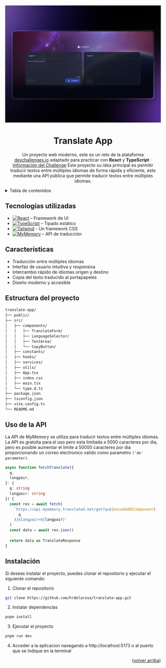 <a name="readme-top"></a>

<div align="center">

<img src="public/translate-app.jpeg" alt="Countries Board" width="550"/>

# Translate App

Un proyecto web moderno, este es un reto de la plataforma [devchallenges.io](https://devchallenges.io/) adaptado para practicar con **React** y **TypeScript** · [Información del Challenge](https://devchallenges.io/challenge/translate-app)
Este proyecto su idea principal es permitir traducir textos entre múltiples idiomas de forma rápida y eficiente, esto mediante una API pública que permite traducir textos entre múltiples idiomas.

</div>

<details>
<summary>Tabla de contenidos</summary>

- [Translate App](#translate-app)
  - [Tecnologías utilizadas](#tecnologías-utilizadas)
  - [Características](#características)
  - [Estructura del proyecto](#estructura-del-proyecto)
  - [Uso de la API](#uso-de-la-api)
  - [Instalación](#instalación)

</details>

## Tecnologías utilizadas

- [![React][react-badge]][react-url] – Framework de UI
- [![TypeScript][typeScript-badge]][typeScript-url] – Tipado estático
- [![Tailwind][tailwind-badge]][tailwind-url] - Un framework CSS
- [![MyMemory][myMemory-badge]][myMemory-url] – API de traducción

## Características

- Traducción entre múltiples idiomas
- Interfaz de usuario intuitiva y responsiva
- Intercambio rápido de idiomas origen y destino
- Copia del texto traducido al portapapeles
- Diseño moderno y accesible

## Estructura del proyecto

```bash
translate-app/
├── public/
├── src/
│   ├── components/
│   │   ├── TranslateForm/
│   │   ├── LanguageSelector/
│   │   ├── TextArea/
│   │   └── CopyButton/
│   ├── constants/
│   ├── hooks/
│   ├── services/
│   ├── utils/
│   ├── App.tsx
│   ├── index.css
│   ├── main.tsx
│   └── type.d.ts
├── package.json
├── tsconfig.json
├── vite.config.ts
└── README.md
```

## Uso de la API

La API de MyMemory se utiliza para traducir textos entre múltiples idiomas. La API es gratuita para el uso pero esta limitada a 5000 caracteres por dia, pero es posible aumentar el limite a 50000 caracteres por dia proporcionando un correo electronico valido como parametro `('de' parameter)`.

```typescript
async function fetchTranslate({
  q,
  langpair,
}: {
  q: string
  langpair: string
}) {
  const res = await fetch(
    `https://api.mymemory.translated.net/get?q=${encodeURIComponent(
      q
    )}&langpair=${langpair}`
  )
  const data = await res.json()

  return data as TranslateResponse
}
```

## Instalación

Si deseas instalar el proyecto, puedes clonar el repositorio y ejecutar el siguiente comando:

1. Clonar el repositorio

```bash
git clone https://github.com/hrdelarosa/translate-app.git
```

2. Instalar dependencias

```bash
pnpm install
```

3. Ejecutar el proyecto

```bash
pnpm run dev
```

4. Acceder a la aplicacion navegando a http://localhost:5173 o al puerto que se indique en la terminal

<p align="right">(<a href="#readme-top">volver arriba</a>)</p>

[react-url]: https://es.react.dev/
[typescript-url]: https://www.typescriptlang.org/
[tailwind-url]: https://tailwindcss.com/
[myMemory-url]: https://mymemory.translated.net/doc/spec.php
[react-badge]: https://img.shields.io/badge/React-%2320232a.svg?logo=react&logoColor=%2361DAFB
[typescript-badge]: https://img.shields.io/badge/TypeScript-3178C6?logo=typescript&logoColor=fff
[tailwind-badge]: https://img.shields.io/badge/Tailwind%20CSS-%2338B2AC.svg?logo=tailwind-css&logoColor=white
[myMemory-badge]: https://img.shields.io/badge/@MyMemory-API%20technical%20specifications-ff69b4?style=flat-for-the-badge&color=blue

